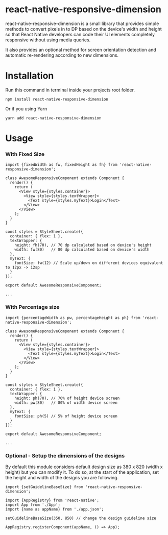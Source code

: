 # react-native-responsive-dimension

react-native-responsive-dimension is a small library that provides simple methods to convert pixels in to DP based on the device's width and height so that React Native developers can code their UI elements completely responsive without using media queries.

It also provides an optional method for screen orientation detection and automatic re-rendering according to new dimensions.

# Installation

Run this command in terminal inside your projects root folder.

`npm install react-native-responsive-dimension`

Or if you using Yarn

`yarn add react-native-responsive-dimension`


# Usage

### With Fixed Size

```
import {fixedWidth as fw, fixedHeight as fh} from 'react-native-responsive-dimension';

class AwesomeResponsiveComponent extends Component {
  render() {
    return (
      <View style={styles.container}>
        <View style={styles.textWrapper}>
          <Text style={styles.myText}>Login</Text>
        </View>
      </View>
    );
  }
}

const styles = StyleSheet.create({
  container: { flex: 1 },
  textWrapper: {
    height: fh(70), // 70 dp calculated based on device's height
    width: fw(80)   // 80 dp calculated based on device's width
  },
  myText: {
    fontSize: fw(12) // Scale up/down on different devices equivalent to 12px -> 12sp
  }
});

export default AwesomeResponsiveComponent;

...

```

### With Percentage size

```
import {percentageWidth as pw, percentageHeight as ph} from 'react-native-responsive-dimension';

class AwesomeResponsiveComponent extends Component {
  render() {
    return (
      <View style={styles.container}>
        <View style={styles.textWrapper}>
          <Text style={styles.myText}>Login</Text>
        </View>
      </View>
    );
  }
}

const styles = StyleSheet.create({
  container: { flex: 1 },
  textWrapper: {
    height: ph(70), // 70% of height device screen
    width: pw(80)   // 80% of width device screen
  },
  myText: {
    fontSize: ph(5) // 5% of height device screen
  }
});

export default AwesomeResponsiveComponent;

...

```
### Optional - Setup the dimensions of the designs

By default this module considers default design size as 380 x 820 (width x height) but you can modify it. To do so, at the start of the application, set the height and width of the designs you are following.

```
import {setGuidelineBaseSize} from 'react-native-responsive-dimension';

import {AppRegistry} from 'react-native';
import App from './App';
import {name as appName} from './app.json';

setGuidelineBaseSize(350, 850) // change the design guideline size

AppRegistry.registerComponent(appName, () => App);

```